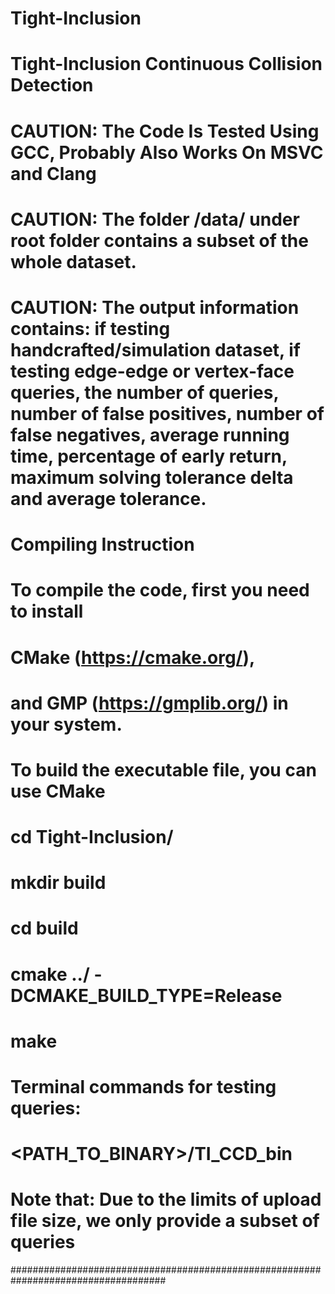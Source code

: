 # Tight-Inclusion
# Tight-Inclusion Continuous Collision Detection 

# CAUTION: The Code Is Tested Using GCC, Probably Also Works On MSVC and Clang

# CAUTION: The folder /data/ under root folder contains a subset of the whole dataset.

# CAUTION: The output information contains: if testing handcrafted/simulation dataset, if testing edge-edge or vertex-face queries, the number of queries, number of false positives, number of false negatives, average running time, percentage of early return, maximum solving tolerance delta and average tolerance.



# ################################################################################### 

# Compiling Instruction 
# 
# To compile the code, first you need to install 
# 
# CMake (https://cmake.org/), 
# and GMP (https://gmplib.org/) in your system.
# To build the executable file, you can use CMake
# 
# cd Tight-Inclusion/
# mkdir build
# cd build
# cmake ../  -DCMAKE_BUILD_TYPE=Release
# make


# ###################################################################################
 
#	Terminal commands for testing queries:
#
#	<PATH_TO_BINARY>/TI_CCD_bin  
#
#
#	Note that: Due to the limits of upload file size, we only provide a subset of queries

####################################################################################